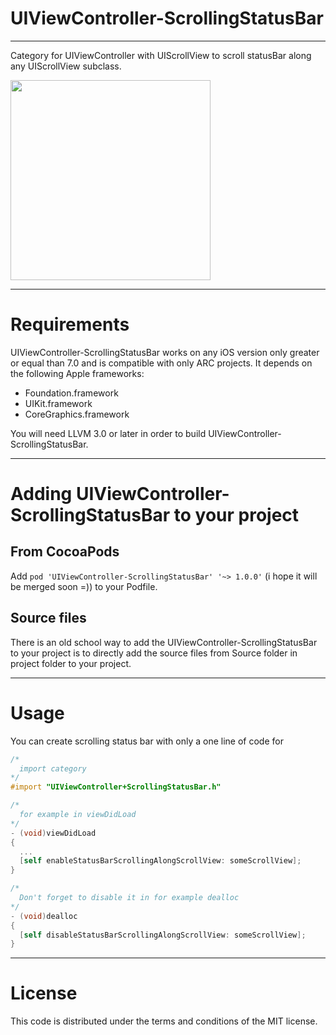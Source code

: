 UIViewController-ScrollingStatusBar
=============
-------------

Category for UIViewController with UIScrollView to scroll statusBar along any UIScrollView subclass.

<img src="http://cl.ly/image/2w0E2P1z1y04" width="320" />

------------
Requirements
============

UIViewController-ScrollingStatusBar works on any iOS version only greater or equal than 7.0 and is compatible with only ARC projects. It depends on the following Apple frameworks:

* Foundation.framework
* UIKit.framework
* CoreGraphics.framework

You will need LLVM 3.0 or later in order to build UIViewController-ScrollingStatusBar. 

------------------------------------
Adding UIViewController-ScrollingStatusBar to your project
====================================

From CocoaPods
------------

Add `pod 'UIViewController-ScrollingStatusBar' '~> 1.0.0'` (i hope it will be merged soon =)) to your Podfile.

Source files
------------

There is an old school way to add the UIViewController-ScrollingStatusBar to your project is to directly add the source files from Source folder in project folder to your project.

-----
Usage
=====

You can create scrolling status bar with only a one line of code for 
```objective-c
/*
  import category
*/
#import "UIViewController+ScrollingStatusBar.h"

/*
  for example in viewDidLoad
*/
- (void)viewDidLoad
{
  ...
  [self enableStatusBarScrollingAlongScrollView: someScrollView];
} 

/*
  Don't forget to disable it in for example dealloc
*/
- (void)dealloc
{
  [self disableStatusBarScrollingAlongScrollView: someScrollView];
}

```

-------
License
=======

This code is distributed under the terms and conditions of the MIT license. 

